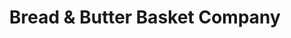 ---
title: "Bread & Butter Basket Company"
url: /edmonton/bread-und-butter-basket-company/
shop: Andenken
---
